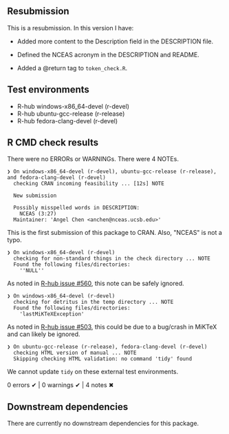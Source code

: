 ## Resubmission
This is a resubmission. In this version I have:

* Added more content to the Description field in the DESCRIPTION file.

* Defined the NCEAS acronym in the DESCRIPTION and README.

* Added a @return tag to `token_check.R`.

## Test environments
- R-hub windows-x86_64-devel (r-devel)
- R-hub ubuntu-gcc-release (r-release)
- R-hub fedora-clang-devel (r-devel)

## R CMD check results
There were no ERRORs or WARNINGs. There were 4 NOTEs.

```
❯ On windows-x86_64-devel (r-devel), ubuntu-gcc-release (r-release), and fedora-clang-devel (r-devel)
  checking CRAN incoming feasibility ... [12s] NOTE
  
  New submission
  
  Possibly misspelled words in DESCRIPTION:
    NCEAS (3:27)
  Maintainer: 'Angel Chen <anchen@nceas.ucsb.edu>'
```
This is the first submission of this package to CRAN. Also, "NCEAS" is not a typo.

```
❯ On windows-x86_64-devel (r-devel)
  checking for non-standard things in the check directory ... NOTE
  Found the following files/directories:
    ''NULL''
```
As noted in [R-hub issue #560](https://github.com/r-hub/rhub/issues/560), this note can be safely ignored. 

```
❯ On windows-x86_64-devel (r-devel)
  checking for detritus in the temp directory ... NOTE
  Found the following files/directories:
    'lastMiKTeXException'
```
As noted in [R-hub issue #503](https://github.com/r-hub/rhub/issues/503), this could be due to a bug/crash in MiKTeX and can likely be ignored.

```
❯ On ubuntu-gcc-release (r-release), fedora-clang-devel (r-devel)
  checking HTML version of manual ... NOTE
  Skipping checking HTML validation: no command 'tidy' found
```
We cannot update `tidy` on these external test environments. 


0 errors ✔ | 0 warnings ✔ | 4 notes ✖


## Downstream dependencies

There are currently no downstream dependencies for this package.